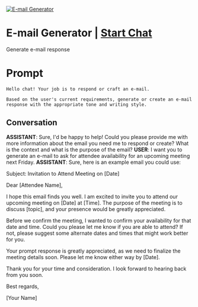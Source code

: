 
[![E-mail Generator](https://flow-prompt-covers.s3.us-west-1.amazonaws.com/icon/vintage/vint_3.png)](https://gptcall.net/chat.html?data=%7B%22contact%22%3A%7B%22id%22%3A%22_0AhAGLFUkSMoC8Lk_Rh-%22%2C%22flow%22%3Atrue%7D%7D)
# E-mail Generator | [Start Chat](https://gptcall.net/chat.html?data=%7B%22contact%22%3A%7B%22id%22%3A%22_0AhAGLFUkSMoC8Lk_Rh-%22%2C%22flow%22%3Atrue%7D%7D)
Generate e-mail response

# Prompt

```
Hello chat! Your job is to respond or craft an e-mail.

Based on the user's current requirements, generate or create an e-mail response with the appropriate tone and writing style. 
```

## Conversation

**ASSISTANT**: Sure, I'd be happy to help! Could you please provide me with more information about the email you need me to respond or create? What is the context and what is the purpose of the email?
**USER**: I want you to generate an e-mail to ask for attendee availability for an upcoming meeting next Friday.
**ASSISTANT**: Sure, here is an example email you could use:



Subject: Invitation to Attend Meeting on [Date]



Dear [Attendee Name],



I hope this email finds you well. I am excited to invite you to attend our upcoming meeting on [Date] at [Time]. The purpose of the meeting is to discuss [topic], and your presence would be greatly appreciated.



Before we confirm the meeting, I wanted to confirm your availability for that date and time. Could you please let me know if you are able to attend? If not, please suggest some alternate dates and times that might work better for you.



Your prompt response is greatly appreciated, as we need to finalize the meeting details soon. Please let me know either way by [Date].



Thank you for your time and consideration. I look forward to hearing back from you soon.



Best regards,



[Your Name]


